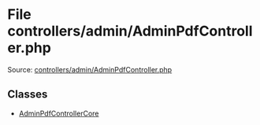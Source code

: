 File controllers/admin/AdminPdfController.php
=========

Source: [controllers/admin/AdminPdfController.php](https://github.com/PrestaShop/PrestaShop/blob/1.5.6.1/controllers/admin/AdminPdfController.php)


Classes
-------

* [AdminPdfControllerCore](class.AdminPdfControllerCore.md)

